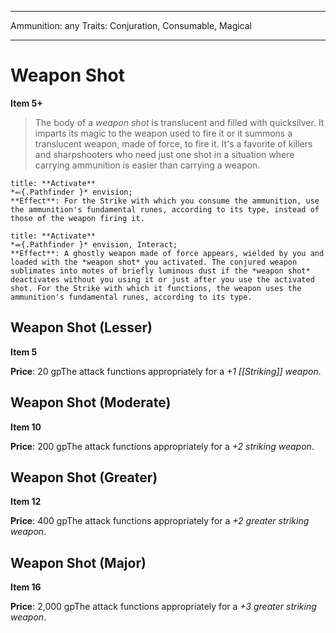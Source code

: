 
---
Ammunition: any
Traits: Conjuration, Consumable, Magical

---

# Weapon Shot

**Item 5+**

> The body of a *weapon shot* is translucent and filled with quicksilver. It imparts its magic to the weapon used to fire it or it summons a translucent weapon, made of force, to fire it. It's a favorite of killers and sharpshooters who need just one shot in a situation where carrying ammunition is easier than carrying a weapon.

```ad-embed-ability
title: **Activate**
*⬻{.Pathfinder }* envision; 
**Effect**: For the Strike with which you consume the ammunition, use the ammunition's fundamental runes, according to its type, instead of those of the weapon firing it.

```

```ad-embed-ability
title: **Activate**
*⬺{.Pathfinder }* envision, Interact; 
**Effect**: A ghostly weapon made of force appears, wielded by you and loaded with the *weapon shot* you activated. The conjured weapon sublimates into motes of briefly luminous dust if the *weapon shot* deactivates without you using it or just after you use the activated shot. For the Strike with which it functions, the weapon uses the ammunition's fundamental runes, according to its type.

```

## Weapon Shot (Lesser)

**Item 5**

**Price**: 20 gpThe attack functions appropriately for a *+1 [[Striking]] weapon*.

## Weapon Shot (Moderate)

**Item 10**

**Price**: 200 gpThe attack functions appropriately for a *+2 striking weapon*.

## Weapon Shot (Greater)

**Item 12**

**Price**: 400 gpThe attack functions appropriately for a *+2 greater striking weapon*.

## Weapon Shot (Major)

**Item 16**

**Price**: 2,000 gpThe attack functions appropriately for a *+3 greater striking weapon*.
